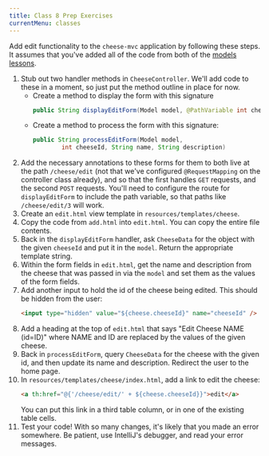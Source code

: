 ```yaml
---
title: Class 8 Prep Exercises
currentMenu: classes
---
```


Add edit functionality to the `cheese-mvc` application by following these steps. It assumes that you've added all of the code from both of the [models lessons](../../videos/).

1. Stub out two handler methods in `CheeseController`. We'll add code to these in a moment, so just put the method outline in place for now.
    - Create a method to display the form with this signature
        ```java
        public String displayEditForm(Model model, @PathVariable int cheeseId)
        ```
    - Create a method to process the form with this signature:
        ```java
        public String processEditForm(Model model,
                int cheeseId, String name, String description)
        ```
1. Add the necessary annotations to these forms for them to both live at the path `/cheese/edit` (not that we've configured `@RequestMapping` on the controller class already), and so that the first handles `GET` requests, and the second `POST` requests. You'll need to configure the route for `displayEditForm` to include the path variable, so that paths like `/cheese/edit/3` will work.
1. Create an `edit.html` view template in `resources/templates/cheese`.
1. Copy the code from `add.html` into `edit.html`. You can copy the entire file contents.
1. Back in the `displayEditForm` handler, ask `CheeseData` for the object with the given `cheeseId` and put it in the `model`. Return the appropriate template string.
1. Within the form fields in `edit.html`, get the name and description from the cheese that was passed in via the `model` and set them as the values of the form fields.
1. Add another input to hold the id of the cheese being edited. This should be hidden from the user:
    ```html
    <input type="hidden" value="${cheese.cheeseId}" name="cheeseId" />
    ```
1. Add a heading at the top of `edit.html` that says "Edit Cheese NAME (id=ID)" where NAME and ID are replaced by the values of the given cheese.
1. Back in `processEditForm`, query `CheeseData` for the cheese with the given id, and then update its name and description. Redirect the user to the home page.
1. In `resources/templates/cheese/index.html`, add a link to edit the cheese:
    ```html
    <a th:href="@{'/cheese/edit/' + ${cheese.cheeseId}}">edit</a>
    ```
    You can put this link in a third table column, or in one of the existing table cells.
1. Test your code! With so many changes, it's likely that you made an error somewhere. Be patient, use IntelliJ's debugger, and read your error messages.
